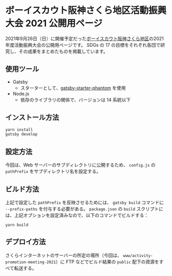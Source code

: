 # ボーイスカウト阪神さくら地区活動振興大会 2021 公開用ページ

2021年9月26日（日）に開催予定だった[ボーイスカウト阪神さくら地区](https://www.bs-hanshin-sakura.org/)の2021年度活動振興大会の公開用ページです。
SDGs の 17 の目標をそれぞれ各団で研究し、その成果をまとめたものを掲載しています。

## 使用ツール

- Gatsby
  - スターターとして、[gatsby-starter-phantom](https://www.gatsbyjs.com/starters/anubhavsrivastava/gatsby-starter-phantom) を使用
- Node.js
  - 依存のライブラリの関係で、バージョンは 14 系統以下

## インストール方法 

```sh
yarn install
gatsby develop
```

## 設定方法

今回は、Web サーバーのサブディレクトリに公開するため、 `config.js` の `pathPrefix` をサブディレクトリ名を設定する。

## ビルド方法

上記で設定した `pathPrefix` を反映させるためには、 `gatsby build` コマンドに `--prefix-paths` を付与する必要がある。
`package.json` の `build` スクリプトには、上記オプションを設定済みなので、以下のコマンドでビルドする：

```shell
yarn build
```

## デプロイ方法

さくらインターネットのサーバーの所定の場所（今回は、 `www/activity-promotion-meeting-2021`）に FTP などでビルド結果の  `public` 配下の資源をすべて転送する。
